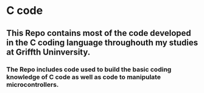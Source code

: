 # C code
## This Repo contains most of the code developed in the C coding language throughouth my studies at Griffth Uninversity.
### The Repo includes code used to build the basic coding knowledge of C code as well as code to manipulate microcontrollers.
